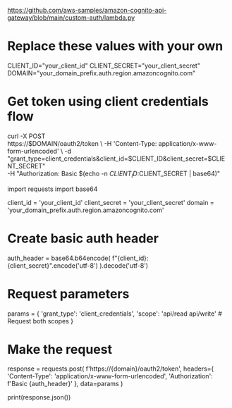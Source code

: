 https://github.com/aws-samples/amazon-cognito-api-gateway/blob/main/custom-auth/lambda.py


# Replace these values with your own
CLIENT_ID="your_client_id"
CLIENT_SECRET="your_client_secret"
DOMAIN="your_domain_prefix.auth.region.amazoncognito.com"

# Get token using client credentials flow
curl -X POST \
  https://$DOMAIN/oauth2/token \
  -H 'Content-Type: application/x-www-form-urlencoded' \
  -d "grant_type=client_credentials&client_id=$CLIENT_ID&client_secret=$CLIENT_SECRET" \
  -H "Authorization: Basic $(echo -n $CLIENT_ID:$CLIENT_SECRET | base64)"


import requests
import base64

client_id = 'your_client_id'
client_secret = 'your_client_secret'
domain = 'your_domain_prefix.auth.region.amazoncognito.com'

# Create basic auth header
auth_header = base64.b64encode(
    f"{client_id}:{client_secret}".encode('utf-8')
).decode('utf-8')

# Request parameters
params = {
    'grant_type': 'client_credentials',
    'scope': 'api/read api/write'  # Request both scopes
}

# Make the request
response = requests.post(
    f'https://{domain}/oauth2/token',
    headers={
        'Content-Type': 'application/x-www-form-urlencoded',
        'Authorization': f'Basic {auth_header}'
    },
    data=params
)

print(response.json())